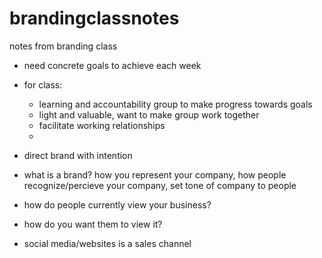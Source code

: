 # brandingclassnotes
notes from branding class

- need concrete goals to achieve each week
- for class: 
   - learning and accountability group to make progress towards goals
   - light and valuable, want to make group work together
   - facilitate working relationships
   - 
- direct brand with intention
- what is a brand? how you represent your company, how people recognize/percieve your company, set tone of company to people

- how do people currently view your business?
- how do you want them to view it?
- social media/websites is a sales channel

